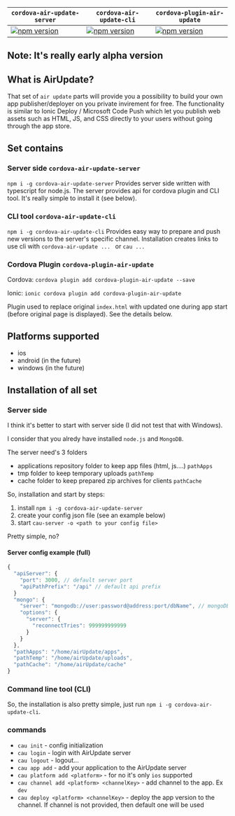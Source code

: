 |`cordova-air-update-server`|`cordova-air-update-cli`|`cordova-plugin-air-update`|
|---|---|---|
|[![npm version](https://badge.fury.io/js/cordova-air-update-server.svg)](https://badge.fury.io/js/cordova-air-update-server)|[![npm version](https://badge.fury.io/js/cordova-air-update-cli.svg)](https://badge.fury.io/js/cordova-air-update-cli)|[![npm version](https://badge.fury.io/js/cordova-plugin-air-update.svg)](https://badge.fury.io/js/cordova-plugin-air-update)|

## Note: It's really early alpha version

## What is AirUpdate?

That set of `air update` parts will provide you a possibility to build your own app publisher/deployer
on you private invirement for free. The functionality is similar to Ionic Deploy / Microsoft Code Push which let you publish web assets such as HTML, JS, and CSS directly to your users without going through the app store.

## Set contains

### Server side `cordova-air-update-server`

`npm i -g cordova-air-update-server`
Provides server side written with typescript for node.js. The server provides api for cordova plugin and CLI tool.
It's really simple to install it (see below).


### CLI tool `cordova-air-update-cli`

`npm i -g cordova-air-update-cli`
Provides easy way to prepare and push new versions to the server's specific channel. Installation creates links to
use cli with `cordova-air-update ... ` or `cau ... `


### Cordova Plugin `cordova-plugin-air-update`

Cordova: `cordova plugin add cordova-plugin-air-update --save`

Ionic: `ionic cordova plugin add cordova-plugin-air-update`

Plugin used to replace original `index.html` with updated one during app start (before original page is displayed). See the details below.

## Platforms supported
* ios
* android (in the future)
* windows (in the future)

## Installation of all set

### Server side
I think it's better to start with server side (I did not test that with Windows).

I consider that you alredy have installed `node.js` and `MongoDB`.

The server need's 3 folders
* applications repository folder to keep app files (html, js....) `pathApps`
* tmp folder to keep temporary uploads `pathTemp`
* cache folder to keep prepared zip archives for clients `pathCache`

So, installation and start by steps:
1. install `npm i -g cordova-air-update-server`
2. create your config json file (see an example below)
3. start `cau-server -o <path to your config file>`

Pretty simple, no?

#### Server config example (full)
``` js
{
  "apiServer": {
    "port": 3000, // default server port
    "apiPathPrefix": "/api" // default api prefix
  }
  "mongo": {
    "server": "mongodb://user:password@address:port/dbName", // mongoDB connection path
    "options": {
      "server": {
        "reconnectTries": 999999999999
      }
    }
  },
  "pathApps": "/home/airUpdate/apps",
  "pathTemp": "/home/airUpdate/uploads",
  "pathCache": "/home/airUpdate/cache"
}

```


### Command line tool (CLI)
So, the installation is also pretty simple, just run `npm i -g cordova-air-update-cli`.

### commands
* `cau init` - config initialization
* `cau login` - login with AirUpdate server
* `cau logout` - logout...
* `cau app add` - add your application to the AirUpdate server
* `cau platform add <platform>` - for no it's only `ios` supported
* `cau channel add <platform> <channelKey>` - add channel to the app. Ex `dev`
* `cau deploy <platform> <channelKey>` - deploy the app version to the channel. If channel is not provided, 
then default one will be used

